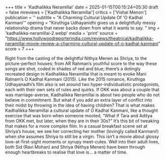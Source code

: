 +++
title = 'Kadhalikka Neramillai'
date = 2025-01-15T00:15:24+05:30
draft = false
mreviews = ['Kadhalikka Neramillai']
critics = ['Vishal Menon']
publication = ''
subtitle = "A Charming Cultural Update Of 'O Kadhal Kanmani'"
opening = "Kiruthiga Udhayanidhi gives us a delightfully messy relationship drama that never backs down from what it wants to say. "
img = 'kadhalikka-neramillai-2.webp'
media = 'print'
source = "https://www.hollywoodreporterindia.com/reviews/theatrical/kadhalikka-neramillai-movie-review-a-charming-cultural-update-of-o-kadhal-kanmani"
score = 7
+++

Right from the casting of the delightful Nithya Menen as Shriya, to the picture-perfect houses; from AR Rahman’s youthful score to the way these songs are shot, coded in shades of red and blue; there’s a dotingly recreated design in Kadhalikka Neramillai that is meant to evoke Mani Ratnam’s O Kadhal Kanmani (2015). Like the 2015 romance, Kiruthiga Udhayanadhi’s film also is set around two hyper-individualistic protagonists, each with their own sets of rules and quirks. If OKK was about a couple that was marriage-averse, Kadhalikka Neramillai is about two people who do not believe in commitment. But what if you add an extra layer of conflict into their midst by throwing in the idea of having children? That is what makes Kadhalikka Neramillai a cultural update of O Kadhal Kanmani, like a thought exercise that was born when someone mooted, “What if Tara and Aditya from OKK met, but later, when they are in their 30s?” It’s this bit of tweaking that makes for a more complex film. In a casual breakfast scene set at Shriya’s house, we see her correcting her mother (lovingly called Kanmani!) when she assumes Shriya to still be a virgin. This isn’t a movie about glossy love-at-first-sight moments or syrupy meet-cutes. Well into their adult lives, both Sid (Ravi Mohan) and Shriya (Nithya Menen) have been through enough heartbreaks to realise that love is… a matter of time.
